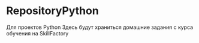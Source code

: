 # RepositoryPython
Для проектов Python
Здесь будут храниться домашние задания с курса обучения на SkillFactory
